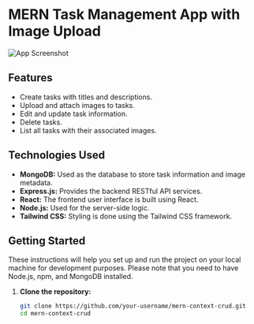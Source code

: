 # MERN Task Management App with Image Upload

![App Screenshot](./screenshot.png)

## Features

- Create tasks with titles and descriptions.
- Upload and attach images to tasks.
- Edit and update task information.
- Delete tasks.
- List all tasks with their associated images.

## Technologies Used

- **MongoDB:** Used as the database to store task information and image metadata.
- **Express.js:** Provides the backend RESTful API services.
- **React:** The frontend user interface is built using React.
- **Node.js:** Used for the server-side logic.
- **Tailwind CSS:** Styling is done using the Tailwind CSS framework.

## Getting Started

These instructions will help you set up and run the project on your local machine for development purposes. Please note that you need to have Node.js, npm, and MongoDB installed.

1. **Clone the repository:**

   ```bash
   git clone https://github.com/your-username/mern-context-crud.git
   cd mern-context-crud

